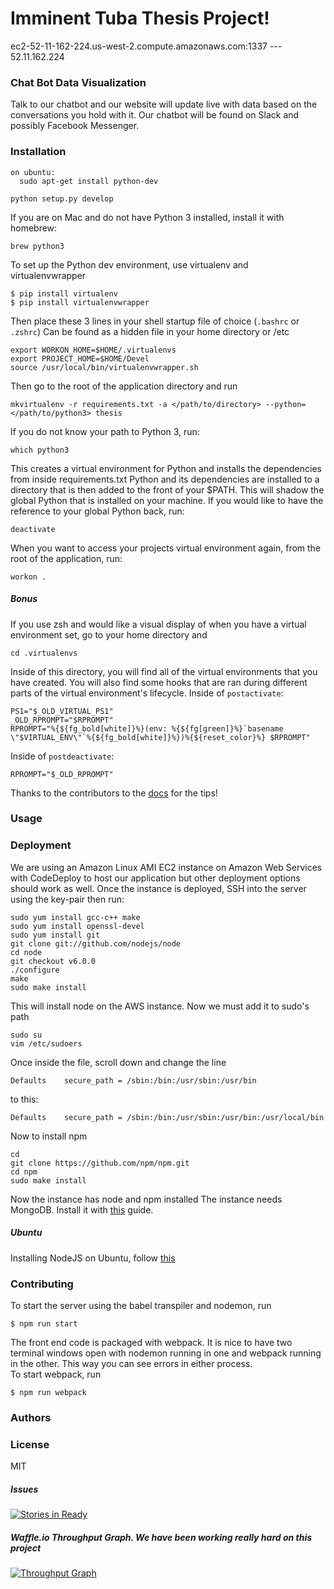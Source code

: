 # Imminent Tuba Thesis Project!
ec2-52-11-162-224.us-west-2.compute.amazonaws.com:1337  ---  52.11.162.224

### Chat Bot Data Visualization
Talk to our chatbot and our website will update live with data based on the conversations you hold with it.
Our chatbot will be found on Slack and possibly Facebook Messenger.

### Installation
```
on ubuntu:
  sudo apt-get install python-dev

python setup.py develop
```
If you are on Mac and do not have Python 3 installed, install it with homebrew:
```
brew python3
```

To set up the Python dev environment, use virtualenv and virtualenvwrapper
```
$ pip install virtualenv
$ pip install virtualenvwrapper

```
Then place these 3 lines in your shell startup file of choice (```.bashrc``` or ```.zshrc```)
Can be found as a hidden file in your home directory or /etc
```
export WORKON_HOME=$HOME/.virtualenvs
export PROJECT_HOME=$HOME/Devel
source /usr/local/bin/virtualenvwrapper.sh
```
Then go to the root of the application directory and run
```
mkvirtualenv -r requirements.txt -a </path/to/directory> --python=</path/to/python3> thesis
```
If you do not know your path to Python 3, run:
```
which python3
```
This creates a virtual environment for Python and installs the dependencies from inside requirements.txt
Python and its dependencies are installed to a directory that is then added to the front of your $PATH.
This will shadow the global Python that is installed on your machine.
If you would like to have the reference to your global Python back, run:
```
deactivate
```
When you want to access your projects virtual environment again, from the root of the application, run:
```
workon .
```
##### Bonus
If you use zsh and would like a visual display of when you have a virtual environment set, go
to your home directory and
```
cd .virtualenvs
```
Inside of this directory, you will find all of the virtual environments that you have created. You will also
find some hooks that are ran during different parts of the virtual environment's lifecycle.
Inside of ```postactivate```:
```
PS1="$_OLD_VIRTUAL_PS1"
_OLD_RPROMPT="$RPROMPT"
RPROMPT="%{${fg_bold[white]}%}(env: %{${fg[green]}%}`basename \"$VIRTUAL_ENV\"`%{${fg_bold[white]}%})%{${reset_color}%} $RPROMPT"
```
Inside of ```postdeactivate```:
```
RPROMPT="$_OLD_RPROMPT"
```
Thanks to the contributors to the [docs](http://virtualenvwrapper.readthedocs.io/en/latest/index.html) for the tips!

### Usage

### Deployment
We are using an Amazon Linux AMI EC2 instance on Amazon Web Services with CodeDeploy to host our application but
other deployment options should work as well.
Once the instance is deployed, SSH into the server using the key-pair then run:
```
sudo yum install gcc-c++ make
sudo yum install openssl-devel
sudo yum install git
git clone git://github.com/nodejs/node
cd node
git checkout v6.0.0
./configure
make
sudo make install
```
This will install node on the AWS instance. 
Now we must add it to sudo's path
```
sudo su
vim /etc/sudoers
```
Once inside the file, scroll down and change the line
```
Defaults    secure_path = /sbin:/bin:/usr/sbin:/usr/bin
```
to this:
```
Defaults    secure_path = /sbin:/bin:/usr/sbin:/usr/bin:/usr/local/bin
```
Now to install npm
```
cd
git clone https://github.com/npm/npm.git
cd npm
sudo make install
```
Now the instance has node and npm installed
The instance needs MongoDB. Install it with [this](https://docs.mongodb.org/manual/tutorial/install-mongodb-on-amazon/) guide.

##### Ubuntu
Installing NodeJS on Ubuntu, follow [this](http://www.murvinlai.com/nodejs--mongodb-on-aws.html)

### Contributing
To start the server using the babel transpiler and nodemon, run
```
$ npm run start
```
The front end code is packaged with webpack. It is nice to have two terminal windows open with nodemon
running in one and webpack running in the other. This way you can see errors in either process.  
To start webpack, run
```
$ npm run webpack
```
### Authors

### License
MIT

##### Issues
[![Stories in Ready](https://badge.waffle.io/imminent-tuba/thesis.svg?label=ready&title=Ready)](http://waffle.io/imminent-tuba/thesis)


##### Waffle.io Throughput Graph. We have been working really hard on this project
[![Throughput Graph](https://graphs.waffle.io/imminent-tuba/thesis/throughput.svg)](https://waffle.io/imminent-tuba/thesis/metrics/throughput)
